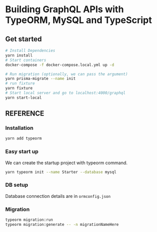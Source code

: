 # Building GraphQL APIs with TypeORM, MySQL and TypeScript

## Get started

```bash
# Install Dependencies
yarn install
# Start containers
docker-compose -f docker-compose.local.yml up -d

# Run migration (optionally, we can pass the argument)
yarn prisma-migrate --name init
# run fixture
yarn fixture
# Start local server and go to localhost:4000/graphql
yarn start-local

```

## REFERENCE

### Installation

```bash
yarn add typeorm
```

### Easy start up

We can create the startup project with typeorm command.

```bash
yarn typeorm init --name Starter --database mysql
```

### DB setup

Database connection details are in `ormconfig.json`

### Migration

```bash
typeorm migration:run
typeorm migration:generate -- -n migrationNameHere
```

